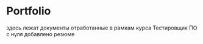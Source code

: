 # Portfolio
здесь лежат документы отработанные в рамкам курса Тестировщик ПО с нуля
добавлено резюме
